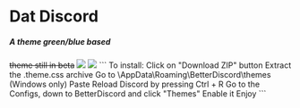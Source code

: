 <h1>Dat Discord</h1>
<h5>A theme green/blue based</h5>
<strike>theme still in beta</strike>
<img src="http://i.imgur.com/LFnZKQs.png"/>
<img src="http://i.imgur.com/34o2j6R.png"/>
```
To install: Click on "Download ZIP" button
Extract the .theme.css archive
Go to \AppData\Roaming\BetterDiscord\themes (Windows only)
Paste
Reload Discord by pressing Ctrl + R
Go to the Configs, down to BetterDiscord and click "Themes"
Enable it
Enjoy
```
